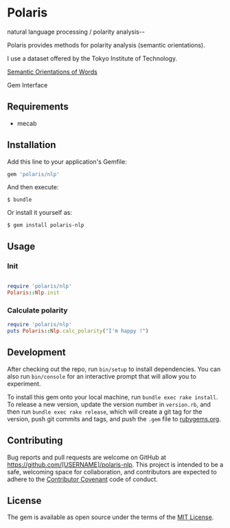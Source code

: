 # Polaris

natural language processing / polarity analysis--

Polaris provides methods for polarity analysis (semantic orientations).  

I use a dataset offered by the Tokyo Institute of Technology.  

[Semantic Orientations of Words](http://www.lr.pi.titech.ac.jp/~takamura/pndic_en.html)  

Gem Interface

## Requirements

* mecab

## Installation

Add this line to your application's Gemfile:

```ruby
gem 'polaris/nlp'
```

And then execute:

    $ bundle

Or install it yourself as:

    $ gem install polaris-nlp

## Usage

### Init

```ruby

require 'polaris/nlp'
Polaris::Nlp.init

```

### Calculate polarity

```ruby
require 'polaris/nlp'
puts Polaris::Nlp.calc_polarity("I'm happy !")
```

## Development

After checking out the repo, run `bin/setup` to install dependencies. You can also run `bin/console` for an interactive prompt that will allow you to experiment.

To install this gem onto your local machine, run `bundle exec rake install`. To release a new version, update the version number in `version.rb`, and then run `bundle exec rake release`, which will create a git tag for the version, push git commits and tags, and push the `.gem` file to [rubygems.org](https://rubygems.org).

## Contributing

Bug reports and pull requests are welcome on GitHub at https://github.com/[USERNAME]/polaris-nlp. This project is intended to be a safe, welcoming space for collaboration, and contributors are expected to adhere to the [Contributor Covenant](contributor-covenant.org) code of conduct.


## License

The gem is available as open source under the terms of the [MIT License](http://opensource.org/licenses/MIT).

